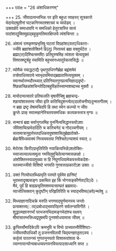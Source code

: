 +++
title = "26 अंशाधिकरणम्"

+++
25. जीवादत्यन्तभिन्नः पर इति बहुधा व्याहरत् सूत्रकारो  
भेदाभेदश्रुतीनां घटकनिगमतश्शात्रवं च व्यपोढम् ।  
उक्ताक्षेपे समाधावपि न समधिको हेतुरत्रास्ति सत्यं  
पादांशाद्युक्तिमुह्यद्बहुकुमतिमतक्षिप्तये त्वंशचिन्ता ॥

26. अंशत्वं रामकृष्णप्रभृतिषु घटतां विग्रहांशा(वता)धिकारा-  
ज्जीवे ब्रह्मांशतोक्तिर्न हि(तु) निरवयवं ब्रह्म वक्तुर्घटेत ।  
ब्रह्मा(त)दिश्चित्समष्टिः प्रतिपुरुषमिह त्वंशता चेत्ययुक्तं  
विश्वस्रष्टुर्बहु स्यामिति बहुभवनध्यातुरेकत्वसिद्धेः ॥

27. व्योमैकं स्याद्धटाद्यैः पृथगुपधिगणैर्ब्रह्म बह्वंशमेवं   
तत्रोपाधिव्यपाये भवभृदयमियाद्ब्रह्मतामित्ययुक्तम् ।  
स्वानर्थारम्भदौस्थ्यात् प्रतिनियतगुणप्रत्यभिज्ञाद्यदृष्टे-  
श्छिन्नाच्छिन्नांशचिन्तोदितबहुविहतेस्साम्यशब्दाच्च मुक्तौ ॥

28. मायोदन्वत्यपारे प्रतिफलति मृषावीचिषु ब्रह्मचन्द्र-  
श्छायांशास्तस्य जीवा इति कतिचिदुशन्त्येत(दालोचनीय)दुन्मत्तगीतम् ।  
न ब्रह्म द्रष्टृ तेषामचिदपि हि तथा स्वेन कल्प्यो न जीवः  
कॢप्तेः प्राक् स्वात्महानेस्त्रितयसमधिकः कल्पकस्त्वत्र मृग्यः ॥

29. सन्मात्रं ब्रह्म सर्वानुगतमिह पुनर्नित्यसिद्धास्त्रयोंऽशाः  
जीवेशाचित्प्रभेदादिति च कतिचनेदं च नोदञ्चनीयम् ।  
सत्तामात्रानुवृत्तेस्तदधिकवपुषश्शासितुर्ब्रह्मतोक्ते-  
र्ब्रह्मत्रैविध्यवाक्यं निरवयवतया निश्चितेऽन्याशयं स्यात् ॥

30. मेरोरंशः किरीटप्रभृतिरिति नयान्नित्यभिन्नेंऽशतोक्ति-  
स्साजात्याल्पत्वमूला गमयितुमुचितेत्यागमासन्नपक्षे ।  
अंशोक्तिस्स्यादमुख्या स हि निपुणधियामेकवस्त्वेकदेश-  
स्तस्माज्जीवो विशिष्टे भगवति गुणवत्तत्प्रकारोंऽश उक्तः ॥

31. उक्तं नित्योपलब्धिप्रभृति परमते पूर्वमेव ह्यनिष्टं  
भूयस्तादृक्प्रसङ्गः प्रकथित इह किं भोगसङ्कीर्णता(दिः)देः ।  
मैवं, पूर्वं हि बाह्यप्रसृतिमशमयत्साम्प्रतं ब्रह्मवाद-  
व्याजोत्सिक्तान् कुदृष्टीन् परिहृतिरिति च स्याद्भविष्य(न्नये)न्मतेषु ॥

32. मिथ्याज्ञानादिचक्रे मरुति भगणवद्घूर्णमानस्य जन्तोः  
प्रत्यक्तत्त्व(ाव)प्रबोधाद्भवपरिहरणे सर्वतन्त्राविगीते ।  
शुद्धात्मज्ञानगर्भां परभजनभिदामङ्गभेदांश्च वक्ष्यन्  
मीमांसारम्भसिध्यद्वपुषमपि पुनश्शोधयामास जीवम् ॥

33. कॢप्तिर्व्योमादिकेऽपि क्रमभुवि च विभोः प्राच्यतत्त्वैर्विशिष्टा-  
ज्जीवस्यौपाधिकौ तु प्रजननविलयौ चिद्घनज्ञातृताऽस्य ।  
कर्तृत्वं पारतन्त्र्यं गुणतनुनयतो विश्वरूपांशता चे-  
त्याम्नायान्योन्यबाधव्यपनयनवियत्पादसाध्यानि सप्त ॥